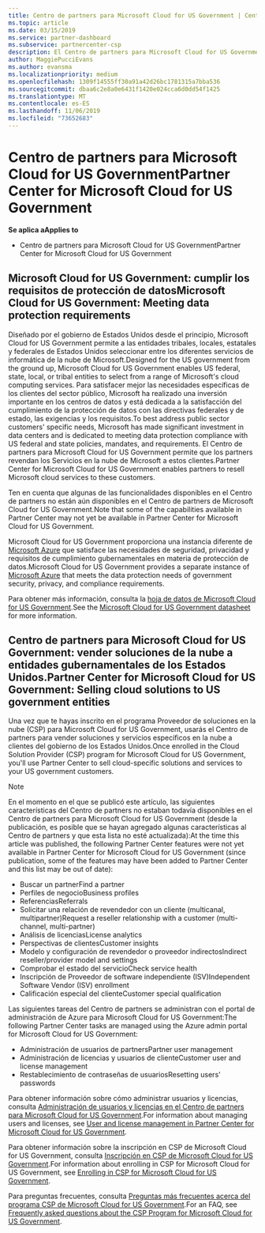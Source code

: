 ```yaml
---
title: Centro de partners para Microsoft Cloud for US Government | Centro de partners para Microsoft Cloud for US Government
ms.topic: article
ms.date: 03/15/2019
ms.service: partner-dashboard
ms.subservice: partnercenter-csp
description: El Centro de partners para Microsoft Cloud for US Government es el portal empresarial para los partners de Microsoft que quieren ofrecer soluciones en la nube de Microsoft a clientes que trabajan con los organismos gubernamentales en los Estados Unidos.
author: MaggiePucciEvans
ms.author: evansma
ms.localizationpriority: medium
ms.openlocfilehash: 1309f14555ff30a91a42d26bc1781315a7bba536
ms.sourcegitcommit: dbaa6c2e8a0e6431f1420e024cca6d0dd54f1425
ms.translationtype: MT
ms.contentlocale: es-ES
ms.lasthandoff: 11/06/2019
ms.locfileid: "73652683"
---
```

# <a name="partner-center-for-microsoft-cloud-for-us-government"></a><span data-ttu-id="8f838-103">Centro de partners para Microsoft Cloud for US Government</span><span class="sxs-lookup"><span data-stu-id="8f838-103">Partner Center for Microsoft Cloud for US Government</span></span>

<span data-ttu-id="8f838-104">**Se aplica a**</span><span class="sxs-lookup"><span data-stu-id="8f838-104">**Applies to**</span></span>

-  <span data-ttu-id="8f838-105">Centro de partners para Microsoft Cloud for US Government</span><span class="sxs-lookup"><span data-stu-id="8f838-105">Partner Center for Microsoft Cloud for US Government</span></span>

## <a name="microsoft-cloud-for-us-government-meeting-data-protection-requirements"></a><span data-ttu-id="8f838-106">Microsoft Cloud for US Government: cumplir los requisitos de protección de datos</span><span class="sxs-lookup"><span data-stu-id="8f838-106">Microsoft Cloud for US Government: Meeting data protection requirements</span></span> 

<span data-ttu-id="8f838-107">Diseñado por el gobierno de Estados Unidos desde el principio, Microsoft Cloud for US Government permite a las entidades tribales, locales, estatales y federales de Estados Unidos seleccionar entre los diferentes servicios de informática de la nube de Microsoft.</span><span class="sxs-lookup"><span data-stu-id="8f838-107">Designed for the US government from the ground up, Microsoft Cloud for US Government enables US federal, state, local, or tribal entities to select from a range of Microsoft's cloud computing services.</span></span> <span data-ttu-id="8f838-108">Para satisfacer mejor las necesidades específicas de los clientes del sector público, Microsoft ha realizado una inversión importante en los centros de datos y está dedicada a la satisfacción del cumplimiento de la protección de datos con las directivas federales y de estado, las exigencias y los requisitos.</span><span class="sxs-lookup"><span data-stu-id="8f838-108">To best address public sector customers' specific needs, Microsoft has made significant investment in data centers and is dedicated to meeting data protection compliance with US federal and state policies, mandates, and requirements.</span></span> <span data-ttu-id="8f838-109">El Centro de partners para Microsoft Cloud for US Government permite que los partners revendan los Servicios en la nube de Microsoft a estos clientes.</span><span class="sxs-lookup"><span data-stu-id="8f838-109">Partner Center for Microsoft Cloud for US Government enables partners to resell Microsoft cloud services to these customers.</span></span>

<span data-ttu-id="8f838-110">Ten en cuenta que algunas de las funcionalidades disponibles en el Centro de partners no están aún disponibles en el Centro de partners de Microsoft Cloud for US Government.</span><span class="sxs-lookup"><span data-stu-id="8f838-110">Note that some of the capabilities available in Partner Center may not yet be available in Partner Center for Microsoft Cloud for US Government.</span></span>

<span data-ttu-id="8f838-111">Microsoft Cloud for US Government proporciona una instancia diferente de [Microsoft Azure](https://azure.microsoft.com/overview/clouds/government/) que satisface las necesidades de seguridad, privacidad y requisitos de cumplimiento gubernamentales en materia de protección de datos.</span><span class="sxs-lookup"><span data-stu-id="8f838-111">Microsoft Cloud for US Government provides a separate instance of [Microsoft Azure](https://azure.microsoft.com/overview/clouds/government/) that meets the data protection needs of government security, privacy, and compliance requirements.</span></span> 

<span data-ttu-id="8f838-112">Para obtener más información, consulta la [hoja de datos de Microsoft Cloud for US Government](https://download.microsoft.com/download/C/9/C/C9CA3002-DFC4-4ADA-841F-DF42AEC042FB/Microsoft_Azure_Government_Datasheet_EN_US.PDF).</span><span class="sxs-lookup"><span data-stu-id="8f838-112">See the [Microsoft Cloud for US Government datasheet](https://download.microsoft.com/download/C/9/C/C9CA3002-DFC4-4ADA-841F-DF42AEC042FB/Microsoft_Azure_Government_Datasheet_EN_US.PDF) for more information.</span></span>

## <a name="partner-center-for-microsoft-cloud-for-us-government-selling-cloud-solutions-to-us-government-entities"></a><span data-ttu-id="8f838-113">Centro de partners para Microsoft Cloud for US Government: vender soluciones de la nube a entidades gubernamentales de los Estados Unidos.</span><span class="sxs-lookup"><span data-stu-id="8f838-113">Partner Center for Microsoft Cloud for US Government: Selling cloud solutions to US government entities</span></span>

<span data-ttu-id="8f838-114">Una vez que te hayas inscrito en el programa Proveedor de soluciones en la nube (CSP) para Microsoft Cloud for US Government, usarás el Centro de partners para vender soluciones y servicios específicos en la nube a clientes del gobierno de los Estados Unidos.</span><span class="sxs-lookup"><span data-stu-id="8f838-114">Once enrolled in the Cloud Solution Provider (CSP) program for Microsoft Cloud for US Government, you'll use Partner Center to sell cloud-specific solutions and services to your US government customers.</span></span> 

> [!NOTE]  
> <span data-ttu-id="8f838-115">En el momento en el que se publicó este artículo, las siguientes características del Centro de partners no estaban todavía disponibles en el Centro de partners para Microsoft Cloud for US Government (desde la publicación, es posible que se hayan agregado algunas características al Centro de partners y que esta lista no esté actualizada):</span><span class="sxs-lookup"><span data-stu-id="8f838-115">At the time this article was published, the following Partner Center features were not yet available in Partner Center for Microsoft Cloud for US Government (since publication, some of the features may have been added to Partner Center and this list may be out of date):</span></span>

- <span data-ttu-id="8f838-116">Buscar un partner</span><span class="sxs-lookup"><span data-stu-id="8f838-116">Find a partner</span></span>
- <span data-ttu-id="8f838-117">Perfiles de negocio</span><span class="sxs-lookup"><span data-stu-id="8f838-117">Business profiles</span></span>
- <span data-ttu-id="8f838-118">Referencias</span><span class="sxs-lookup"><span data-stu-id="8f838-118">Referrals</span></span>
- <span data-ttu-id="8f838-119">Solicitar una relación de revendedor con un cliente (multicanal, multipartner)</span><span class="sxs-lookup"><span data-stu-id="8f838-119">Request a reseller relationship with a customer (multi-channel, multi-partner)</span></span>
- <span data-ttu-id="8f838-120">Análisis de licencias</span><span class="sxs-lookup"><span data-stu-id="8f838-120">License analytics</span></span>
- <span data-ttu-id="8f838-121">Perspectivas de clientes</span><span class="sxs-lookup"><span data-stu-id="8f838-121">Customer insights</span></span>
- <span data-ttu-id="8f838-122">Modelo y configuración de revendedor o proveedor indirectos</span><span class="sxs-lookup"><span data-stu-id="8f838-122">Indirect reseller/provider model and settings</span></span>
- <span data-ttu-id="8f838-123">Comprobar el estado del servicio</span><span class="sxs-lookup"><span data-stu-id="8f838-123">Check service health</span></span>
- <span data-ttu-id="8f838-124">Inscripción de Proveedor de software independiente (ISV)</span><span class="sxs-lookup"><span data-stu-id="8f838-124">Independent Software Vendor (ISV) enrollment</span></span>
- <span data-ttu-id="8f838-125">Calificación especial del cliente</span><span class="sxs-lookup"><span data-stu-id="8f838-125">Customer special qualification</span></span>

<span data-ttu-id="8f838-126">Las siguientes tareas del Centro de partners se administran con el portal de administración de Azure para Microsoft Cloud for US Government:</span><span class="sxs-lookup"><span data-stu-id="8f838-126">The following Partner Center tasks are managed using the Azure admin portal for Microsoft Cloud for US Government:</span></span> 

-   <span data-ttu-id="8f838-127">Administración de usuarios de partners</span><span class="sxs-lookup"><span data-stu-id="8f838-127">Partner user management</span></span>
-   <span data-ttu-id="8f838-128">Administración de licencias y usuarios de cliente</span><span class="sxs-lookup"><span data-stu-id="8f838-128">Customer user and license management</span></span>
-   <span data-ttu-id="8f838-129">Restablecimiento de contraseñas de usuarios</span><span class="sxs-lookup"><span data-stu-id="8f838-129">Resetting users' passwords</span></span>

<span data-ttu-id="8f838-130">Para obtener información sobre cómo administrar usuarios y licencias, consulta [Administración de usuarios y licencias en el Centro de partners para Microsoft Cloud for US Government](user-management-in-partner-center-for-microsoft-us-govt-cloud.md).</span><span class="sxs-lookup"><span data-stu-id="8f838-130">For information about managing users and licenses, see [User and license management in Partner Center for Microsoft Cloud for US Government](user-management-in-partner-center-for-microsoft-us-govt-cloud.md).</span></span>

<span data-ttu-id="8f838-131">Para obtener información sobre la inscripción en CSP de Microsoft Cloud for US Government, consulta [Inscripción en CSP de Microsoft Cloud for US Government](enroll-in-csp-for-microsoft-us-govt-cloud.md).</span><span class="sxs-lookup"><span data-stu-id="8f838-131">For information about enrolling in CSP for Microsoft Cloud for US Government, see [Enrolling in CSP for Microsoft Cloud for US Government](enroll-in-csp-for-microsoft-us-govt-cloud.md).</span></span>

<span data-ttu-id="8f838-132">Para preguntas frecuentes, consulta [Preguntas más frecuentes acerca del programa CSP de Microsoft Cloud for US Government](faq-for-us-govt-cloud.md).</span><span class="sxs-lookup"><span data-stu-id="8f838-132">For an FAQ, see [Frequently asked questions about the CSP Program for Microsoft Cloud for US Government](faq-for-us-govt-cloud.md).</span></span>
